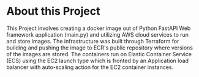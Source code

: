# About this Project
This Project involves creating a docker image out of Python FastAPI Web framework application (main.py) and utilizing AWS cloud services to run and store images. The infrastructure was built through Terraform for building and pushing the image to ECR's public repository where versions of the images are stored. The containers run on Elastic Container Service (ECS) using the EC2 launch type which is fronted by an Application load balancer with auto-scaling action for the EC2 container instances.
